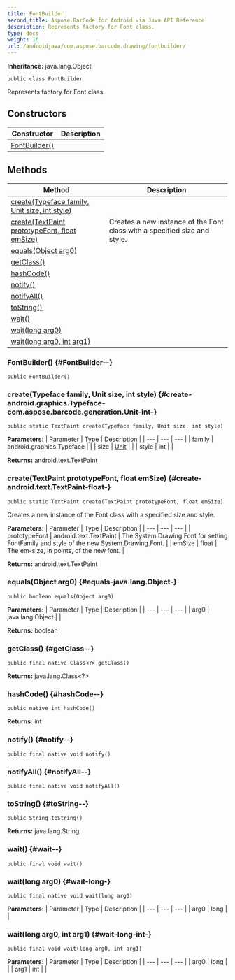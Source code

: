 ```yaml
---
title: FontBuilder
second_title: Aspose.BarCode for Android via Java API Reference
description: Represents factory for Font class.
type: docs
weight: 16
url: /androidjava/com.aspose.barcode.drawing/fontbuilder/
---
```

**Inheritance:**
java.lang.Object
```
public class FontBuilder
```

Represents factory for Font class.
## Constructors

| Constructor | Description |
| --- | --- |
| [FontBuilder()](#FontBuilder--) |  |
## Methods

| Method | Description |
| --- | --- |
| [create(Typeface family, Unit size, int style)](#create-android.graphics.Typeface-com.aspose.barcode.generation.Unit-int-) |  |
| [create(TextPaint prototypeFont, float emSize)](#create-android.text.TextPaint-float-) | Creates a new instance of the Font class with a specified size and style. |
| [equals(Object arg0)](#equals-java.lang.Object-) |  |
| [getClass()](#getClass--) |  |
| [hashCode()](#hashCode--) |  |
| [notify()](#notify--) |  |
| [notifyAll()](#notifyAll--) |  |
| [toString()](#toString--) |  |
| [wait()](#wait--) |  |
| [wait(long arg0)](#wait-long-) |  |
| [wait(long arg0, int arg1)](#wait-long-int-) |  |
### FontBuilder() {#FontBuilder--}
```
public FontBuilder()
```


### create(Typeface family, Unit size, int style) {#create-android.graphics.Typeface-com.aspose.barcode.generation.Unit-int-}
```
public static TextPaint create(Typeface family, Unit size, int style)
```




**Parameters:**
| Parameter | Type | Description |
| --- | --- | --- |
| family | android.graphics.Typeface |  |
| size | [Unit](../../com.aspose.barcode.generation/unit) |  |
| style | int |  |

**Returns:**
android.text.TextPaint
### create(TextPaint prototypeFont, float emSize) {#create-android.text.TextPaint-float-}
```
public static TextPaint create(TextPaint prototypeFont, float emSize)
```


Creates a new instance of the Font class with a specified size and style.

**Parameters:**
| Parameter | Type | Description |
| --- | --- | --- |
| prototypeFont | android.text.TextPaint | The System.Drawing.Font for setting FontFamily and style of the new System.Drawing.Font. |
| emSize | float | The em-size, in points, of the new font. |

**Returns:**
android.text.TextPaint
### equals(Object arg0) {#equals-java.lang.Object-}
```
public boolean equals(Object arg0)
```




**Parameters:**
| Parameter | Type | Description |
| --- | --- | --- |
| arg0 | java.lang.Object |  |

**Returns:**
boolean
### getClass() {#getClass--}
```
public final native Class<?> getClass()
```




**Returns:**
java.lang.Class<?>
### hashCode() {#hashCode--}
```
public native int hashCode()
```




**Returns:**
int
### notify() {#notify--}
```
public final native void notify()
```




### notifyAll() {#notifyAll--}
```
public final native void notifyAll()
```




### toString() {#toString--}
```
public String toString()
```




**Returns:**
java.lang.String
### wait() {#wait--}
```
public final void wait()
```




### wait(long arg0) {#wait-long-}
```
public final native void wait(long arg0)
```




**Parameters:**
| Parameter | Type | Description |
| --- | --- | --- |
| arg0 | long |  |

### wait(long arg0, int arg1) {#wait-long-int-}
```
public final void wait(long arg0, int arg1)
```




**Parameters:**
| Parameter | Type | Description |
| --- | --- | --- |
| arg0 | long |  |
| arg1 | int |  |

